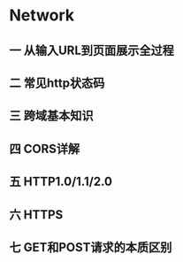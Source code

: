 # Network

## 一 从输入URL到页面展示全过程

## 二 常见http状态码

## 三 跨域基本知识

## 四 CORS详解

## 五 HTTP1.0/1.1/2.0

## 六 HTTPS

## 七 GET和POST请求的本质区别
